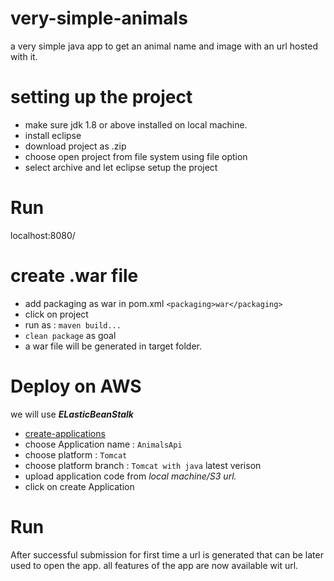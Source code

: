 # very-simple-animals
a very simple java app to get an animal name and image with an url hosted with it.

# setting up the project

* make sure jdk 1.8 or above installed on local machine.
* install eclipse 
* download project as .zip
* choose open project from file system using file option
* select archive and let eclipse setup the project

# Run
 localhost:8080/

# create .war file 
* add packaging as war in pom.xml `<packaging>war</packaging>`
* click on project 
* run as : `maven build...`
* `clean package` as goal 
* a war file will be generated in target folder.

# Deploy on AWS
we will use **_ELasticBeanStalk_**  
* [create-applications](https://us-west-1.console.aws.amazon.com/elasticbeanstalk/home?region=us-west-1#/applications
)
* choose Application name : `AnimalsApi`
* choose platform : `Tomcat`
* choose platform branch : `Tomcat with java` latest verison
* upload application code from *local machine/S3 url.*
* click on create Application 

# Run 
After successful submission for first time a url is generated that 
can be later used to open the app.
all features of the app are now available wit url.